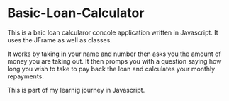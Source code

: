 # Basic-Loan-Calculator

This is a baic loan calcularor concole application written in Javascript. It uses the JFrame as well as classes.

It works by taking in your name and number then asks you the amount of money you are taking out.
It then promps you with a question saying how long you wish to take to pay back the loan and calculates your monthly repayments.

This is part of my learnig journey in Javascript.
